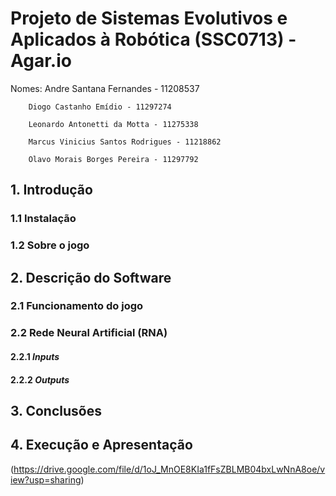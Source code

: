 # Projeto de Sistemas Evolutivos e Aplicados à Robótica (SSC0713) - Agar.io

Nomes:
        Andre Santana Fernandes - 11208537
        
        Diogo Castanho Emídio - 11297274
        
        Leonardo Antonetti da Motta - 11275338
        
        Marcus Vinicius Santos Rodrigues - 11218862
        
        Olavo Morais Borges Pereira - 11297792

## 1. Introdução

### 1.1 Instalação



### 1.2 Sobre o jogo



## 2. Descrição do Software

### 2.1 Funcionamento do jogo



### 2.2 Rede Neural Artificial (RNA)



#### 2.2.1 _Inputs_



#### 2.2.2 _Outputs_



## 3. Conclusões



## 4. Execução e Apresentação

(https://drive.google.com/file/d/1oJ_MnOE8KIa1fFsZBLMB04bxLwNnA8oe/view?usp=sharing)
